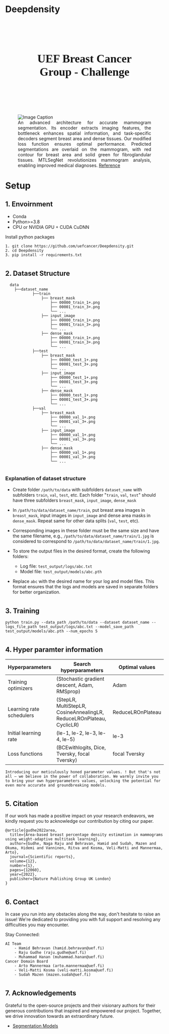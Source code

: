# Deepdensity
<div style="text-align: center; background-image: url('images\breast-cancer.jpg'); background-size: cover; padding: 50px;">
  <h1 style=" font-size: 36px; font-family: Times">UEF Breast Cancer Group - Challenge</h1>
</div>


#
<figure>
  <img src="images/MTLSegNet (2).png" alt="Image Caption">
  <figcaption style="text-align: justify;">An advanced architecture for accurate mammogram segmentation. Its encoder extracts imaging features, the bottleneck enhances spatial information, and task-specific decoders segment breast area and dense tissues. Our modified loss function ensures optimal performance. Predicted segmentations are overlaid on the mammogram, with red contour for breast area and solid green for fibroglandular tissues. MTLSegNet revolutionizes mammogram analysis, enabling improved medical diagnoses.
  <a href="https://www.nature.com/articles/s41598-022-16141-2">Reference</a>
  </figcaption>
</figure>

#
# Setup
## 1. Envoirnment
- Conda
- Python>=3.8
- CPU or NVIDIA GPU + CUDA CuDNN

Install python packages
```
1. git clone https://github.com/uefcancer/Deepdensity.git
2. cd Deepdensity
3. pip install -r requirements.txt
```
#
## 2. Dataset Structure

```
  data
    ├──dataset_name
            ├──train
                ├── breast_mask
                    ├── 00000_train_1+.png
                    ├── 00001_train_3+.png
                    └── ...
                ├── input_image
                    ├── 00000_train_1+.png
                    ├── 00001_train_3+.png
                    └── ...
                ├── dense_mask
                    ├── 00000_train_1+.png
                    ├── 00001_train_3+.png
                    └── ...
            ├──test
                ├── breast_mask
                    ├── 00000_test_1+.png
                    ├── 00001_test_3+.png
                    └── ...
                ├── input_image
                    ├── 00000_test_1+.png
                    ├── 00001_test_3+.png
                    └── ...
                ├── dense_mask
                    ├── 00000_test_1+.png
                    ├── 00001_test_3+.png
                    └── ...
            ├──val
                ├── breast_mask
                    ├── 00000_val_1+.png
                    ├── 00001_val_3+.png
                    └── ...
                ├── input_image
                    ├── 00000_val_1+.png
                    ├── 00001_val_3+.png
                    └── ...
                ├── dense_mask
                    ├── 00000_val_1+.png
                    ├── 00001_val_3+.png
                    └── ...
            

  ```

  ### Explanation of dataset structure
  - Create folder `/path/to/data` with subfolders `dataset_name` with subfolders `train`, `val`, `test`, etc. Each folder "`train`, `val`, `test`" should have three subfolders `breast_mask`, `input_image`, `dense_mask`
  
  - In `/path/to/data/dataset_name/train`, put breast area images in `breast_mask`, input images in `input_image` and dense area masks in `dense_mask`. Repeat same for other data splits (`val`, `test`, etc).

  - Corresponding images in these folder must be the same size and have the same filename, e.g., `/path/to/data/dataset_name/train/1.jpg` is considered to correspond to `/path/to/data/dataset_name/train/1.jpg`.

  
   - To store the output files in the desired format, create the following folders:
     - Log file: `test_output/logs/abc.txt`
     - Model file: `test_output/models/abc.pth`
    
- Replace `abc` with the desired name for your log and model files. This format ensures that the logs and models are saved in separate folders for better organization.

#
## 3. Training


```
python train.py --data_path /path/to/data --dataset dataset_name --logs_file_path test_output/logs/abc.txt --model_save_path test_output/models/abc.pth --num_epochs 5
```

#
## 4. Hyper paramter information

| Hyperparameters | Search hyperparameters  | Optimal values |
| -------- | -------- | -------- |
| Training optimizers   | (Stochastic gradient descent, Adam, RMSprop)    | Adam  |
| Learning rate schedulers   | (StepLR, MultiStepLR, CosineAnnealingLR, ReduceLROnPlateau, CyclicLR)   | ReduceLROnPlateau   |
| Initial learning rate   | (le-1, le-2, le-3, le-4, le-5)   | le-3   |
| Loss functions   | (BCEwithlogits, Dice, Tversky, focal Tversky)   | focal Tversky   |

    Introducing our meticulously honed parameter values. ! But that's not all – we believe in the power of collaboration. We warmly invite you to bring your own hyperparameters values, unlocking the potential for even more accurate and groundbreaking models.

#
## 5. Citation
If our work has made a positive impact on your research endeavors, we kindly request you to acknowledge our contribution by citing our paper.

    @article{gudhe2022area,
      title={Area-based breast percentage density estimation in mammograms using weight-adaptive multitask learning},
      author={Gudhe, Naga Raju and Behravan, Hamid and Sudah, Mazen and Okuma, Hidemi and Vanninen, Ritva and Kosma, Veli-Matti and Mannermaa, Arto},
      journal={Scientific reports},
      volume={12},
      number={1},
      pages={12060},
      year={2022},
      publisher={Nature Publishing Group UK London}
    }

#
## 6. Contact
In case you run into any obstacles along the way, don't hesitate to raise an issue! We're dedicated to providing you with full support and resolving any difficulties you may encounter.

Stay Connected:

    AI Team
        - Hamid Behravan (hamid.behravan@uef.fi)
        - Raju Gudhe (raju.gudhe@uef.fi)
        - Muhammad Hanan (muhammad.hanan@uef.fi)
    Cancer Domain Board
        - Arto Mannermaa (arto.mannermaa@uef.fi)
        - Veli-Matti Kosma (veli-matti.kosma@uef.fi)
        - Sudah Mazen (mazen.sudah@uef.fi)

#
## 7. Acknowledgements
Grateful to the open-source projects and their visionary authors for their generous contributions that inspired and empowered our project. Together, we drive innovation towards an extraordinary future.
    
- [Segmentation Models](https://github.com/qubvel/segmentation_models.pytorch)
